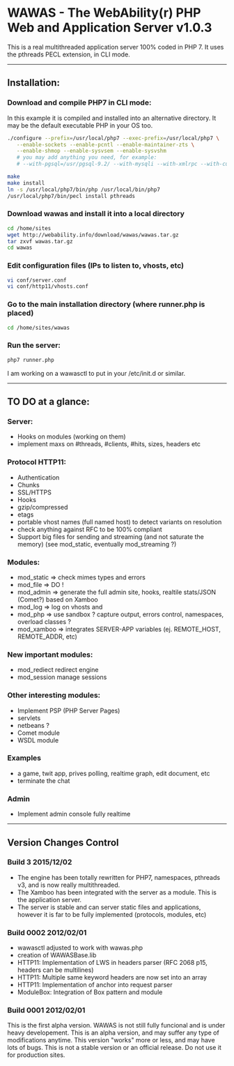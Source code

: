 # WAWAS - The WebAbility(r) PHP Web and Application Server v1.0.3

This is a real multithreaded application server 100% coded in PHP 7.
It uses the pthreads PECL extension, in CLI mode.

---

## Installation:

### Download and compile PHP7 in CLI mode:
In this example it is compiled and installed into an alternative directory.
It may be the default executable PHP in your OS too.

```bash
./configure --prefix=/usr/local/php7 --exec-prefix=/usr/local/php7 \
   --enable-sockets --enable-pcntl --enable-maintainer-zts \
   --enable-shmop --enable-sysvsem --enable-sysvshm
   # you may add anything you need, for example:
   # --with-pgsql=/usr/pgsql-9.2/ --with-mysqli --with-xmlrpc --with-curl

make
make install
ln -s /usr/local/php7/bin/php /usr/local/bin/php7
/usr/local/php7/bin/pecl install pthreads
```

### Download wawas and install it into a local directory

```bash
cd /home/sites
wget http://webability.info/download/wawas/wawas.tar.gz
tar zxvf wawas.tar.gz
cd wawas
```

### Edit configuration files (IPs to listen to, vhosts, etc)

```bash
vi conf/server.conf
vi conf/http11/vhosts.conf
```

### Go to the main installation directory (where runner.php is placed)

```bash
cd /home/sites/wawas
```

### Run the server:

```bash
php7 runner.php
```

I am working on a wawasctl to put in your /etc/init.d or similar.


---

## TO DO at a glance:

### Server:
- Hooks on modules (working on them)
- implement maxs on #threads, #clients, #hits, sizes, headers etc

### Protocol HTTP11:
- Authentication
- Chunks
- SSL/HTTPS
- Hooks
- gzip/compressed
- etags
- portable vhost names (full named host) to detect variants on resolution
- check anything against RFC to be 100% compliant
- Support big files for sending and streaming (and not saturate the memory) (see mod_static, eventually mod_streaming ?)

### Modules:
- mod_static => check mimes types and errors
- mod_file => DO !
- mod_admin => generate the full admin site, hooks, realtile stats/JSON (Comet?) based on Xamboo
- mod_log => log on vhosts and 
- mod_php => use sandbox ? capture output, errors control, namespaces, overload classes ?
- mod_xamboo => integrates SERVER-APP variables (ej. REMOTE_HOST, REMOTE_ADDR, etc)

### New important modules:
- mod_rediect redirect engine
- mod_session manage sessions

### Other interesting modules:
- Implement PSP (PHP Server Pages)
- servlets
- netbeans ?
- Comet module
- WSDL module

### Examples
- a game, twit app, prives polling, realtime graph, edit document, etc
- terminate the chat

### Admin
- Implement admin console fully realtime



---

## Version Changes Control

### Build 3 2015/12/02
- The engine has been totally rewritten for PHP7, namespaces, pthreads v3, and is now really multithreaded.
- The Xamboo has been integrated with the server as a module. This is the application server.
- The server is stable and can server static files and applications, however it is far to be fully implemented (protocols, modules, etc)


### Build 0002 2012/02/01
- wawasctl adjusted to work with wawas.php
- creation of WAWASBase.lib
- HTTP11: Implementation of LWS in headers parser (RFC 2068 p15, headers can be multilines)
- HTTP11: Multiple same keyword headers are now set into an array
- HTTP11: Implementation of anchor into request parser
- ModuleBox: Integration of Box pattern and module

### Build 0001 2012/02/01
This is the first alpha version.
WAWAS is not still fully funcional and is under heavy developement.
This is an alpha version, and may suffer any type of modifications anytime.
This version "works" more or less, and may have lots of bugs.
This is not a stable version or an official release.
Do not use it for production sites.

